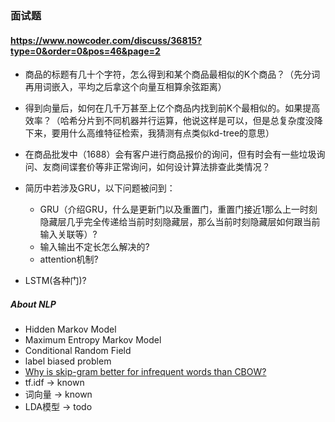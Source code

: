 ### 面试题

#### https://www.nowcoder.com/discuss/36815?type=0&order=0&pos=46&page=2
+ 商品的标题有几十个字符，怎么得到和某个商品最相似的K个商品？（先分词再用词嵌入，平均之后拿这个向量互相算余弦距离）
+ 得到向量后，如何在几千万甚至上亿个商品内找到前K个最相似的。如果提高效率？（哈希分片到不同机器并行运算，他说这样是可以，但是总复杂度没降下来，要用什么高维特征检索，我猜测有点类似kd-tree的意思）

+ 在商品批发中（1688）会有客户进行商品报价的询问，但有时会有一些垃圾询问、友商间谍套价等非正常询问，如何设计算法排查此类情况？

+ 简历中若涉及GRU，以下问题被问到：
  + GRU（介绍GRU，什么是更新门以及重置门，重置门接近1那么上一时刻隐藏层几乎完全传递给当前时刻隐藏层，那么当前时刻隐藏层如何跟当前输入关联等）?
  + 输入输出不定长怎么解决的?
  + attention机制?

+ LSTM(各种门)?


##### About NLP
+ Hidden Markov Model
+ Maximum Entropy Markov Model
+ Conditional Random Field
+ label biased problem
+ [Why is skip-gram better for infrequent words than CBOW?](https://stats.stackexchange.com/questions/180548/why-is-skip-gram-better-for-infrequent-words-than-cbow)
+ tf.idf -> known
+ 词向量 -> known
+ LDA模型 -> todo
